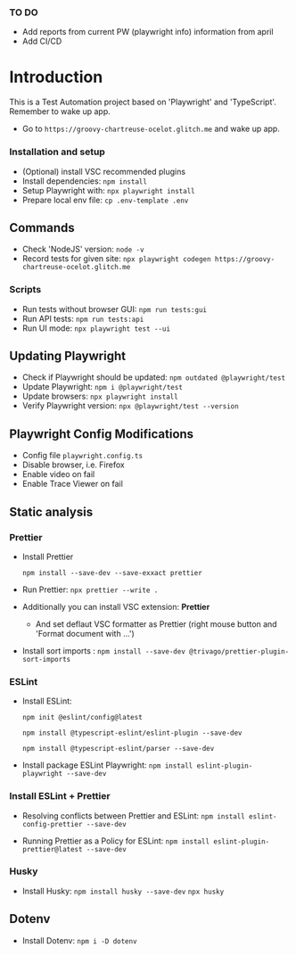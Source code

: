 ### TO DO

- Add reports from current PW (playwright info) information from april
- Add CI/CD

# Introduction

This is a Test Automation project based on 'Playwright' and 'TypeScript'.
Remember to wake up app.

- Go to `https://groovy-chartreuse-ocelot.glitch.me` and wake up app.

### Installation and setup

- (Optional) install VSC recommended plugins
- Install dependencies: `npm install`
- Setup Playwright with: `npx playwright install`
- Prepare local env file: `cp .env-template .env`

## Commands

- Check 'NodeJS' version: `node -v`
- Record tests for given site:
  `npx playwright codegen https://groovy-chartreuse-ocelot.glitch.me`

### Scripts

- Run tests without browser GUI:
  `npm run tests:gui`
- Run API tests:
  `npm run tests:api`
- Run UI mode:
  `npx playwright test --ui`

## Updating Playwright

- Check if Playwright should be updated:
  `npm outdated @playwright/test`
- Update Playwright:
  `npm i @playwright/test`
- Update browsers:
  `npx playwright install`
- Verify Playwright version:
  `npx @playwright/test --version`

## Playwright Config Modifications

- Config file `playwright.config.ts`
- Disable browser, i.e. Firefox
- Enable video on fail
- Enable Trace Viewer on fail

## Static analysis

### Prettier

- Install Prettier

  `npm install --save-dev --save-exxact prettier`

- Run Prettier:
  `npx prettier --write .`
- Additionally you can install VSC extension: **Prettier**

  - And set deflaut VSC formatter as Prettier (right mouse button and 'Format document with ...')

- Install sort imports : `npm install --save-dev @trivago/prettier-plugin-sort-imports`

### ESLint

- Install ESLint:

  `npm init @eslint/config@latest`

  `npm install @typescript-eslint/eslint-plugin --save-dev`

  `npm install @typescript-eslint/parser --save-dev`

- Install package ESLint Playwright:
  `npm install eslint-plugin-playwright --save-dev`

### Install ESLint + Prettier

- Resolving conflicts between Prettier and ESLint:
  `npm install eslint-config-prettier --save-dev`

- Running Prettier as a Policy for ESLint:
  `npm install eslint-plugin-prettier@latest --save-dev`

### Husky

- Install Husky:
  `npm install husky --save-dev`
  `npx husky`

## Dotenv

- Install Dotenv:
  `npm i -D dotenv`
